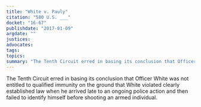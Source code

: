 ```yaml
---
title: "White v. Pauly"
citation: "580 U.S. ___"
docket: "16-67"
publishdate: "2017-01-09"
argdate: ""
justices:
advocates:
tags:
topics:
summary: "The Tenth Circuit erred in basing its conclusion that Officer White was not entitled to qualified immunity on the ground that White violated clearly established law when he arrived late to an ongoing police action and then failed to identify himself before shooting an armed individual."
---
```

The Tenth Circuit erred in basing its conclusion that Officer White was not entitled to qualified immunity on the ground that White violated clearly established law when he arrived late to an ongoing police action and then failed to identify himself before shooting an armed individual.

